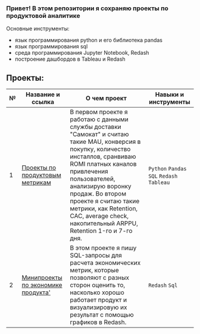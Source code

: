 ### Привет! В этом репозитории я сохраняю проекты по продуктовой аналитике
Основные инструменты:
* язык программирования python и его библиотека pandas
* язык программирования sql
* среда программирования Jupyter Notebook, Redash
* построение дашбордов в Tableau и Redash

## Проекты:
| №| Название и ссылка | О чем проект                                                     | Навыки и инструменты           |  
|-----------|-------------------|------------------------------------------------------------------|-----------------------------------|
|1              |[Проекты по продуктовым метрикам](https://github.com/belladzhu/product-analysis/tree/master/product-metrics)| В первом проекте я работаю с данными службы доставки "Самокат" и считаю такие MAU, конверсия в покупку, количество инсталлов, сранвиваю ROMI платных каналов привлечения пользователей, анализирую воронку продаж. Во втором проекте я считаю такие метрики, как Retention, CAC, average check, накопительный ARPPU, Retention 1-го и 7-го дня.  |`Python` `Pandas` `SQL` `Redash` `Tableau`|
|2              |[Минипроекты по экономике продукта'](https://github.com/belladzhu/product-analysis/tree/master/product-economics)|В этом проекте я пишу SQL-запросы для расчета экономических метрик, которые позволяют с разных сторон оценить то, насколько хорошо работает продукт и визуализировую их результат с помощью графиков в Redash.|`Redash` `Sql`|

